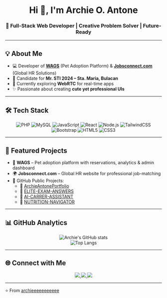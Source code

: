 <h1 align="center">Hi 👋, I'm Archie O. Antone</h1>
<h3 align="center">🚀 Full-Stack Web Developer | Creative Problem Solver | Future-Ready</h3>

---

## 💡 About Me  
- 💻 Developer of **[WAGS](#)** (Pet Adoption Platform) & **[Jobsconnect.com](#)** (Global HR Solutions)  
- 🎤 Candidate for **Mr. STI 2024 – Sta. Maria, Bulacan**  
- 🌱 Currently exploring **WebRTC** for real-time apps  
- ✨ Passionate about creating **cute yet professional UIs**  

---

## 🛠️ Tech Stack  

<div align="center">
  
![PHP](https://img.shields.io/badge/PHP-777BB4?style=for-the-badge&logo=php&logoColor=white)
![MySQL](https://img.shields.io/badge/MySQL-005C84?style=for-the-badge&logo=mysql&logoColor=white)
![JavaScript](https://img.shields.io/badge/JavaScript-323330?style=for-the-badge&logo=javascript&logoColor=F7DF1E)
![React](https://img.shields.io/badge/React-20232A?style=for-the-badge&logo=react&logoColor=61DAFB)
![Node.js](https://img.shields.io/badge/Node.js-43853D?style=for-the-badge&logo=node.js&logoColor=white)
![TailwindCSS](https://img.shields.io/badge/Tailwind_CSS-38B2AC?style=for-the-badge&logo=tailwind-css&logoColor=white)
![Bootstrap](https://img.shields.io/badge/Bootstrap-563D7C?style=for-the-badge&logo=bootstrap&logoColor=white)
![HTML5](https://img.shields.io/badge/HTML5-E34F26?style=for-the-badge&logo=html5&logoColor=white)
![CSS3](https://img.shields.io/badge/CSS3-1572B6?style=for-the-badge&logo=css3&logoColor=white)

</div>

---

## 📌 Featured Projects  

- 🐾 **WAGS** – Pet adoption platform with reservations, analytics & admin dashboard  
- 🌍 **Jobsconnect.com** – Global HR website for professional job-matching  
- 📂 GitHub Public Projects:  
  - 🎨 [ArchieAntonePortfolio](https://github.com/archieeeeeeeeeee/ArchieAntonePortfolio)  
  - 📘 [ELITE-EXAM-ANSWERS](https://github.com/archieeeeeeeeeee/ELITE-EXAM-ANSWERS)  
  - 🤖 [AI-CARRER-ASSISTANT](https://github.com/archieeeeeeeeeee/AI-CARRER-ASSISTANT)  
  - 🍎 [NUTRITION-NAVIGATOR](https://github.com/archieeeeeeeeeee/NUTRITION-NAVIGATOR)  

---

## 📊 GitHub Analytics  

<div align="center">

![Archie's GitHub stats](https://github-readme-stats.vercel.app/api?username=archieeeeeeeeeee&show_icons=true&theme=tokyonight)  
![Top Langs](https://github-readme-stats.vercel.app/api/top-langs/?username=archieeeeeeeeeee&layout=compact&theme=tokyonight)  

</div>

---

## 🌐 Connect with Me  

<p align="center">
  <a href="https://github.com/archieeeeeeeeeee">
    <img src="https://img.shields.io/badge/GitHub-100000?style=for-the-badge&logo=github&logoColor=white"/>
  </a>
  <a href="https://www.linkedin.com/in/archieantone" target="_blank">
    <img src="https://img.shields.io/badge/LinkedIn-0A66C2?style=for-the-badge&logo=linkedin&logoColor=white"/>
  </a>
  <a href="mailto:archieantone.dev@gmail.com">
    <img src="https://img.shields.io/badge/Email-D14836?style=for-the-badge&logo=gmail&logoColor=white"/>
  </a>
</p>

---

⭐️ From [archieeeeeeeeeee](https://github.com/archieeeeeeeeeee)
